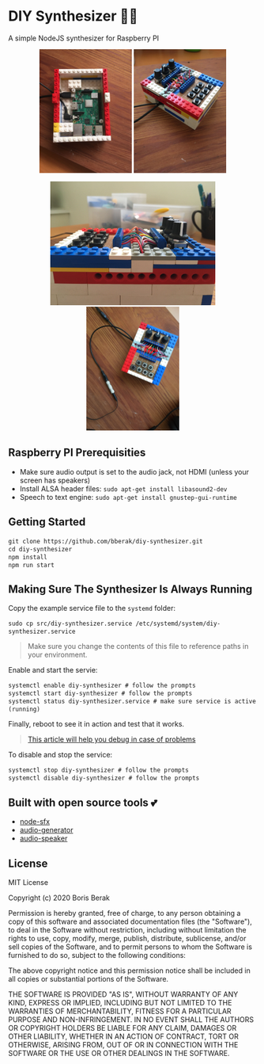 # DIY Synthesizer 🎵🎹

A simple NodeJS synthesizer for Raspberry PI

<p align="center">
    <img src="https://raw.githubusercontent.com/bberak/diy-synthesizer/master/assets/IMG_0965.JPG" height="250" />
    <img src="https://raw.githubusercontent.com/bberak/diy-synthesizer/master/assets/IMG_0982.JPG" height="250" />
</p>

<p align="center">
    <img src="https://raw.githubusercontent.com/bberak/diy-synthesizer/master/assets/IMG_0984.JPG" height="250" />
    <img src="https://raw.githubusercontent.com/bberak/diy-synthesizer/master/assets/IMG_0993.JPG" height="250" />
</p>

## Raspberry PI Prerequisities

- Make sure audio output is set to the audio jack, not HDMI (unless your screen has speakers)
- Install ALSA header files: `sudo apt-get install libasound2-dev`
- Speech to text engine: `sudo apt-get install gnustep-gui-runtime`

## Getting Started

```
git clone https://github.com/bberak/diy-synthesizer.git
cd diy-synthesizer
npm install
npm run start
```

## Making Sure The Synthesizer Is Always Running

Copy the example service file to the `systemd` folder:

```
sudo cp src/diy-synthesizer.service /etc/systemd/system/diy-synthesizer.service
```

> Make sure you change the contents of this file to reference paths in your environment.

Enable and start the servie:

```
systemctl enable diy-synthesizer # follow the prompts
systemctl start diy-synthesizer # follow the prompts
systemctl status diy-synthesizer.service # make sure service is active (running)
```

Finally, reboot to see it in action and test that it works.

> [This article will help you debug in case of problems](https://community.chakralinux.org/t/how-to-investigate-systemd-errors/7024)

To disable and stop the service: 

```
systemctl stop diy-synthesizer # follow the prompts
systemctl disable diy-synthesizer # follow the prompts
```

## Built with open source tools 💕

- [node-sfx](https://github.com/bberak/node-sfx)
- [audio-generator](https://github.com/audiojs/audio-generator)
- [audio-speaker](https://github.com/audiojs/audio-speaker)

## License

MIT License

Copyright (c) 2020 Boris Berak

Permission is hereby granted, free of charge, to any person obtaining a copy
of this software and associated documentation files (the "Software"), to deal
in the Software without restriction, including without limitation the rights
to use, copy, modify, merge, publish, distribute, sublicense, and/or sell
copies of the Software, and to permit persons to whom the Software is
furnished to do so, subject to the following conditions:

The above copyright notice and this permission notice shall be included in all
copies or substantial portions of the Software.

THE SOFTWARE IS PROVIDED "AS IS", WITHOUT WARRANTY OF ANY KIND, EXPRESS OR
IMPLIED, INCLUDING BUT NOT LIMITED TO THE WARRANTIES OF MERCHANTABILITY,
FITNESS FOR A PARTICULAR PURPOSE AND NON-INFRINGEMENT. IN NO EVENT SHALL THE
AUTHORS OR COPYRIGHT HOLDERS BE LIABLE FOR ANY CLAIM, DAMAGES OR OTHER
LIABILITY, WHETHER IN AN ACTION OF CONTRACT, TORT OR OTHERWISE, ARISING FROM,
OUT OF OR IN CONNECTION WITH THE SOFTWARE OR THE USE OR OTHER DEALINGS IN THE
SOFTWARE.
